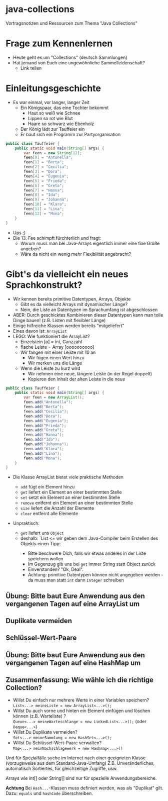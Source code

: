# java-collections

Vortragsnotizen und Ressourcen zum Thema "Java Collections"

# Frage zum Kennenlernen

* Heute geht es um "Collections" (deutsch Sammlungen)
* Hat jemand von Euch eine ungewöhnliche Sammelleidenschaft?
    * Link teilen

# Einleitungsgeschichte

* Es war einmal, vor langer, langer Zeit
    * Ein Königspaar, das eine Tochter bekommt
        * Haut so weiß wie Schnee
        * Lippen so rot wie Blut
        * Haare so schwarz wie Ebenholz
    * Der König lädt zur Tauffeier ein
    * Er baut sich ein Programm zur Partyorganisation

```java
public class Tauffeier {
    public static void main(String[] args) {
        var feen = new String[12];
        feen[0] = "Antonella";
        feen[1] = "Berta";
        feen[2] = "Cecilia";
        feen[3] = "Dora";
        feen[4] = "Eugenia";
        feen[5] = "Frieda";
        feen[6] = "Greta";
        feen[7] = "Hanna";
        feen[8] = "Ida";
        feen[9] = "Johanna";
        feen[10] = "Klara";
        feen[11] = "Lina";
        feen[12] = "Mona";
    }
}
```

* Ups ;)
* Die 13. Fee schimpft fürchterlich und fragt:
    * Warum muss man bei Java-Arrays eigentlich immer eine fixe Größe angeben?
    * Wäre da nicht ein wenig mehr Flexibilität angebracht?

# Gibt's da vielleicht ein neues Sprachkonstrukt?

* Wir kennen bereits primitive Datentypen, Arrays, Objekte
    * Gibt es da vielleicht Arrays mit dynamischer Länge?
    * Nein, die Liste an Datentypen im Sprachumfang ist abgeschlossen
* ABER: Durch geschicktes Kombinieren dieser Datentypen kann man tolle Dinge bauen! (z.B. Listen mit flexibler Länge)
* Einige hilfreiche Klassen werden bereits "mitgeliefert"
* Eines davon ist: `ArrayList`
* LEGO: Wie funktioniert die ArrayList?
    * Einzelstein [o] = int, Ganzzahl
    * flache Leiste = Array [oooooooooo]
    * Wir fangen mit einer Leiste mit 10 an
        * Wir fügen einen Wert hinzu
        * Wir merken uns die Länge
    * Wenn die Leiste zu kurz wird
        * Wir nehmen eine neue, längere Leiste (in der Regel doppelt)
        * Kopieren den Inhalt der alten Leiste in die neue

```java
public class Tauffeier {
    public static void main(String[] args) {
        var feen = new ArrayList();
        feen.add("Antonella");
        feen.add("Berta");
        feen.add("Cecilia");
        feen.add("Dora");
        feen.add("Eugenia");
        feen.add("Frieda");
        feen.add("Greta");
        feen.add("Hanna");
        feen.add("Ida");
        feen.add("Johanna");
        feen.add("Klara");
        feen.add("Lina");
        feen.add("Mona");
    }
}
```

* Die Klasse ArrayList bietet viele praktische Methoden
  * `add` fügt ein Element hinzu
  * `get` liefert ein Element an einer bestimmten Stelle
  * `set` setzt ein Element an einer bestimmten Stelle
  * `remove` entfernt ein Element an einer bestimmten Stelle
  * `size` liefert die Anzahl der Elemente
  * `clear` entfernt alle Elemente

* Unpraktisch:
  * `get` liefert uns `Object`
  * deshalb: `List<String> <= wir geben dem Java-Compiler beim Erstellen des Objekts einen Tipp:
    * Bitte beschwere Dich, falls wir etwas anderes in der Liste speichern wollen
    * Im Gegenzug gib uns bei `get` immer String statt Object zurück
    * Einverstanden? "Ok, Deal".
    * Achtung: primitive Datentypen können nicht angegeben werden - da muss man statt  `int` dann `Integer`
      schreiben
    
## Übung: Bitte baut Eure Anwendung aus den vergangenen Tagen auf eine ArrayList um

## Duplikate vermeiden

## Schlüssel-Wert-Paare

## Übung: Bitte baut Eure Anwendung aus den vergangenen Tagen auf eine HashMap um

## Zusammenfassung: Wie wähle ich die richtige Collection?

* Willst Du einfach nur mehrere Werte in einer Variablen speichern?<br/>`List<...> meineListe = new ArrayList<...>();`
* Willst Du auch vorne und hinten ein Element einfügen und löschen können (z.B. Warteliste)
  ?<br/>`Queue<...> meineWarteschlange = new LinkedList<...>();` (oder `Deque<...>`)
* Willst Du Duplikate vermeiden?<br/>`Set<...> meineSammlung = new HashSet<...>();`
* Willst Du Schlüssel-Wert-Paare verwalten?<br/>`Map<...> meinNachschlagewerk = new Hashmap<...>()`

Und für Spezialfälle suche im Internet nach einer geeigneten Klasse (vorzugsweise aus dem Standard-Java-Umfang)
Z.B. Unveränderliches, automatisch Sortiertes, für gleichzeitige Zugriffe, usw.

Arrays wie int[] oder String[] sind nur für spezielle Anwendungsbereiche.

**Achtung** Bei `Hash...`-Klassen muss definiert werden, was als "Duplikat" gilt. Dazu: `equals` und `hashCode`
überschreiben. 
